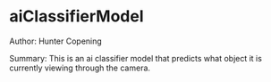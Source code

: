 # aiClassifierModel

Author: Hunter Copening

Summary:
This is an ai classifier model that predicts what object it is currently viewing through the camera.
